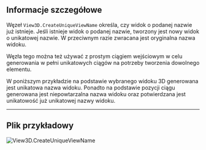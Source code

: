 ## Informacje szczegółowe
Węzeł `View3D.CreateUniqueViewName` określa, czy widok o podanej nazwie już istnieje. Jeśli istnieje widok o podanej nazwie, tworzony jest nowy widok o unikatowej nazwie. W przeciwnym razie zwracana jest oryginalna nazwa widoku.

Węzła tego można też używać z prostym ciągiem wejściowym w celu generowania w pełni unikatowych ciągów na potrzeby tworzenia dowolnego elementu.

W poniższym przykładzie na podstawie wybranego widoku 3D generowana jest unikatowa nazwa widoku. Ponadto na podstawie pozycji ciągu generowana jest niepowtarzalna nazwa widoku oraz potwierdzana jest unikatowość już unikatowej nazwy widoku.

___
## Plik przykładowy

![View3D.CreateUniqueViewName](./Revit.Elements.Views.View3D.CreateUniqueViewName_img.jpg)
